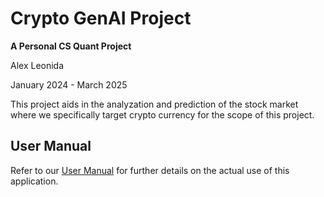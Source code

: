# Crypto GenAI Project
**A Personal CS Quant Project**

Alex Leonida

January 2024 - March 2025

This project aids in the analyzation and prediction of the stock market where we specifically target crypto currency for the scope of this project. 

## User Manual 

Refer to our [User Manual](./Documentation/UserGuide.md) for further details on the actual use of this application.

